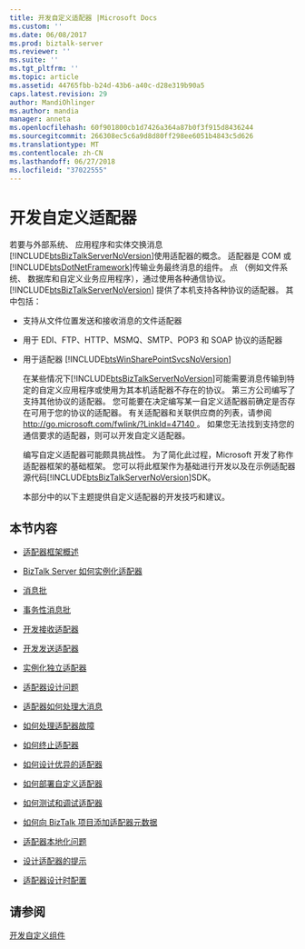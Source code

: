 ```yaml
---
title: 开发自定义适配器 |Microsoft Docs
ms.custom: ''
ms.date: 06/08/2017
ms.prod: biztalk-server
ms.reviewer: ''
ms.suite: ''
ms.tgt_pltfrm: ''
ms.topic: article
ms.assetid: 44765fbb-b24d-43b6-a40c-d28e319b90a5
caps.latest.revision: 29
author: MandiOhlinger
ms.author: mandia
manager: anneta
ms.openlocfilehash: 60f901800cb1d7426a364a87b0f3f915d8436244
ms.sourcegitcommit: 266308ec5c6a9d8d80ff298ee6051b4843c5d626
ms.translationtype: MT
ms.contentlocale: zh-CN
ms.lasthandoff: 06/27/2018
ms.locfileid: "37022555"
---
```

# <a name="developing-custom-adapters"></a>开发自定义适配器
若要与外部系统、 应用程序和实体交换消息[!INCLUDE[btsBizTalkServerNoVersion](../includes/btsbiztalkservernoversion-md.md)]使用适配器的概念。 适配器是 COM 或[!INCLUDE[btsDotNetFramework](../includes/btsdotnetframework-md.md)]传输业务最终消息的组件。 点 （例如文件系统、 数据库和自定义业务应用程序），通过使用各种通信协议。 [!INCLUDE[btsBizTalkServerNoVersion](../includes/btsbiztalkservernoversion-md.md)] 提供了本机支持各种协议的适配器。 其中包括：  
  
- 支持从文件位置发送和接收消息的文件适配器  
  
- 用于 EDI、FTP、HTTP、MSMQ、SMTP、POP3 和 SOAP 协议的适配器  
  
- 用于适配器 [!INCLUDE[btsWinSharePointSvcsNoVersion](../includes/btswinsharepointsvcsnoversion-md.md)]  
  
  在某些情况下[!INCLUDE[btsBizTalkServerNoVersion](../includes/btsbiztalkservernoversion-md.md)]可能需要消息传输到特定的自定义应用程序或使用为其本机适配器不存在的协议。 第三方公司编写了支持其他协议的适配器。 您可能要在决定编写某一自定义适配器前确定是否存在可用于您的协议的适配器。 有关适配器和关联供应商的列表，请参阅[ http://go.microsoft.com/fwlink/?LinkId=47140 ](http://go.microsoft.com/fwlink/?LinkId=47140)。 如果您无法找到支持您的通信要求的适配器，则可以开发自定义适配器。  
  
  编写自定义适配器可能颇具挑战性。 为了简化此过程，Microsoft 开发了称作适配器框架的基础框架。 您可以将此框架作为基础进行开发以及在示例适配器源代码[!INCLUDE[btsBizTalkServerNoVersion](../includes/btsbiztalkservernoversion-md.md)]SDK。  
  
  本部分中的以下主题提供自定义适配器的开发技巧和建议。  
  
## <a name="in-this-section"></a>本节内容  
  
-   [适配器框架概述](../core/what-is-the-adapter-framework.md)  
  
-   [BizTalk Server 如何实例化适配器](../core/how-biztalk-server-instantiates-an-adapter.md)  
  
-   [消息批](../core/message-batches.md)  
  
-   [事务性消息批](../core/transactional-message-batches.md)  
  
-   [开发接收适配器](../core/developing-a-receive-adapter.md)  
  
-   [开发发送适配器](../core/developing-a-send-adapter.md)  
  
-   [实例化独立适配器](../core/instantiating-isolated-adapters.md)  
  
-   [适配器设计问题](../core/adapter-design-issues.md)  
  
-   [适配器如何处理大消息](../core/how-adapters-handle-large-messages.md)  
  
-   [如何处理适配器故障](../core/how-to-handle-adapter-failures.md)  
  
-   [如何终止适配器](../core/how-to-terminate-an-adapter.md)  
  
-   [如何设计优异的适配器](../core/how-to-design-a-performant-adapter.md)  
  
-   [如何部署自定义适配器](../core/how-to-deploy-a-custom-adapter.md)  
  
-   [如何测试和调试适配器](../core/how-to-test-and-debug-an-adapter.md)  
  
-   [如何向 BizTalk 项目添加适配器元数据](../core/how-to-add-adapter-metadata-to-a-biztalk-project.md)  
  
-   [适配器本地化问题](../core/adapter-localization-issues.md)  
  
-   [设计适配器的提示](../core/tips-for-designing-your-adapter.md)  
  
-   [适配器设计时配置](../core/adapter-design-time-configuration.md)  
  
## <a name="see-also"></a>请参阅  
 [开发自定义组件](../core/developing-custom-components.md)